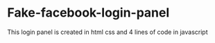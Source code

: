 # Fake-facebook-login-panel
This login panel is created in html css and 4 lines of code in javascript
